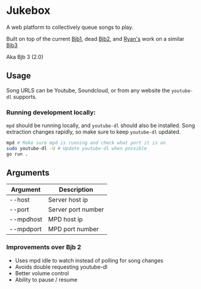 # Jukebox

A web platform to collectively queue songs to play.

Built on top of the current [Bjb1](https://github.com/ocf/BJukebox), dead [Bjb2](https://github.com/dkess/BJukebox2/blob/master/bjb.py), and [Ryan's](https://github.com/NotRyan) work on a similar [Bjb3](https://github.com/NotRyan/BJukebox3)

Aka Bjb 3 (2.0)

## Usage

Song URLS can be Youtube, Soundcloud, or from any website the `youtube-dl` supports.

### Running development locally:

`mpd` should be running locally, and `youtube-dl` should also be installed. Song extraction changes rapidly, so make sure to keep `youtube-dl` updated.

```bash
mpd # Make sure mpd is running and check what port it is on
sudo youtube-dl -U # Update youtube-dl when possible
go run .
```

## Arguments

| Argument  | Description         |
| --------- | ------------------- |
| --host    | Server host ip      |
| --port    | Server port number  |
| --mpdhost | MPD host ip         |
| --mpdport | MPD port number     |

### Improvements over Bjb 2

* Uses mpd idle to watch instead of polling for song changes
* Avoids double requesting youtube-dl 
* Better volume control
* Ability to pause / resume
